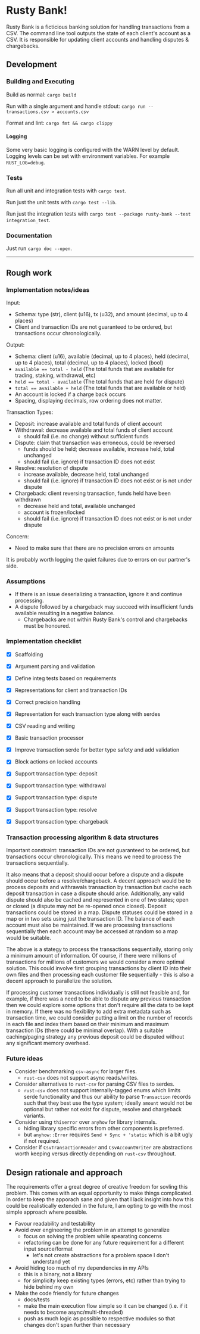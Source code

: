 
# Rusty Bank!
Rusty Bank is a ficticious banking solution for handling transactions from a CSV.
The command line tool outputs the state of each client's account as a CSV.
It is responsible for updating client accounts and handling disputes & chargebacks.

## Development
### Building and Executing
Build as normal: `cargo build`

Run with a single argument and handle stdout: `cargo run -- transactions.csv > accounts.csv`

Format and lint: `cargo fmt && cargo clippy`

#### Logging
Some very basic logging is configured with the WARN level by default.
Logging levels can be set with environment variables. For example `RUST_LOG=debug`.

### Tests
Run all unit and integration tests with `cargo test`.

Run just the unit tests with `cargo test --lib`.

Run just the integration tests with `cargo test --package rusty-bank --test integration_test`.

### Documentation
Just run `cargo doc --open`.


-------------


## Rough work

### Implementation notes/ideas
Input:
- Schema: type (str), client (u16), tx (u32), and amount (decimal, up to 4 places)
- Client and transaction IDs are not guaranteed to be ordered, but transactions occur chronologically.

Output:
- Schema: client (u16), available (decimal, up to 4 places), held (decimal, up to 4 places), total (decimal, up to 4 places), locked (bool)
- `available == total - held` (The total funds that are available for trading, staking, withdrawal, etc)
- `held == total - available` (The total funds that are held for dispute)
- `total == available + held` (The total funds that are available or held)
- An account is locked if a charge back occurs
- Spacing, displaying decimals, row ordering does not matter.

Transaction Types:
- Deposit: increase available and total funds of client account
- Withdrawal: decrease available and total funds of client account
	- should fail (i.e. no change) without sufficient funds
- Dispute: claim that transaction was erroneous, could be reversed
	- funds should be held; decrease available, increase held, total unchanged
	- should fail (i.e. ignore) if transaction ID does not exist
- Resolve: resolution of dispute
	- increase available, decrease held, total unchanged
	- should fail (i.e. ignore) if transaction ID does not exist or is not under dispute
- Chargeback: client reversing transaction, funds held have been withdrawn
	- decrease held and total, available unchanged
	- account is frozen/locked
	- should fail (i.e. ignore) if transaction ID does not exist or is not under dispute

Concern:
- Need to make sure that there are no precision errors on amounts

It is probably worth logging the quiet failures due to errors on our partner's side.


### Assumptions
- If there is an issue deserializing a transaction, ignore it and continue processing.
- A dispute followed by a chargeback may succeed with insufficient funds available resulting in a negative balance.
  - Chargebacks are not within Rusty Bank's control and chargebacks must be honoured.


### Implementation checklist
- [X] Scaffolding
- [X] Argument parsing and validation
- [X] Define integ tests based on requirements
- [X] Representations for client and transaction IDs
- [X] Correct precision handling
- [X] Representation for each transaction type along with serdes
- [X] CSV reading and writing
- [X] Basic transaction processor
- [X] Improve transaction serde for better type safety and add validation
- [X] Block actions on locked accounts
- [X] Support transaction type: deposit
- [X] Support transaction type: withdrawal
- [X] Support transaction type: dispute
- [X] Support transaction type: resolve
- [X] Support transaction type: chargeback


### Transaction processing algorithm & data structures
Important constraint: transaction IDs are not guaranteed to be ordered, but transactions occur chronologically.
This means we need to process the transactions sequentially.

It also means that a deposit should occur before a dispute and a dispute should occur before a resolve/chargeback. A decent approach would be to process deposits and withrawals transaction by transaction but cache each deposit transaction in case a dispute should arise. Additionally, any valid dispute should also be cached and represented in one of two states; open or closed (a dispute may not be re-opened once closed).
Deposit transactions could be stored in a map. Dispute statuses could be stored in a map or in two sets using just the transaction ID. The balance of each account must also be maintained. If we are processing transactions sequentially then each account may be accessed at random so a map would be suitable.

The above is a stategy to process the transactions sequentially, storing only a minimum amount of information.
Of course, if there were millions of transactions for millions of customers we would consider a more optimal solution. This could involve first grouping transactions by client ID into their own files and then processing each customer file sequentially - this is also a decent approach to parallelize the solution.

If processing customer transactions individually is still not feasible and, for example, if there was a need to be able to dispute any previous transaction then we could explore some options that don't require all the data to be kept in memory. If there was no flexibility to add extra metadata such as transaction time, we could consider putting a limit on the number of records in each file and index them based on their minimum and maximum transaction IDs (there could be minimal overlap). With a suitable caching/paging strategy any previous deposit could be disputed without any significant memory overhead.


### Future ideas
- Consider benchmarking `csv-async` for larger files.
  - `rust-csv` does not support async reads/writes.
- Consider alternatives to `rust-csv` for parsing CSV files to serdes.
  - `rust-csv` does not support internally-tagged enums which limits serde functionality and thus our ability to parse `Transaction` records such that they best use the type system; ideally `amount` would not be optional but rather not exist for dispute, resolve and chargeback variants.
- Consider using `thiserror` over `anyhow` for library internals.
  - hiding library specific errors from other components is preferred.
  - but `anyhow::Error` requires `Send + Sync + 'static` which is a bit ugly if not required.
- Consider if `CsvTransactionReader` and `CsvAccountWriter` are abstractions worth keeping versus directly depending on `rust-csv` throughout.


## Design rationale and approach
The requirements offer a great degree of creative freedom for sovling this problem.
This comes with an equal opportunity to make things complicated.
In order to keep the apporach sane and given that I lack insight
  into how this could be realistically extended in the future,
  I am opting to go with the most simple approach where possible.

- Favour readability and testability
- Avoid over engineering the problem in an attempt to generalize
  - focus on solving the problem while spearating concerns
  - refactoring can be done for any future requirement for a different input source/format
    - let's not create abstractions for a problem space I don't understand yet
- Avoid hiding too much of my dependencies in my APIs
  - this is a binary, not a library
  - for simplicity keep existing types (errors, etc) rather than trying to hide behind my own
- Make the code friendly for future changes
  - docs/tests
  - make the main execution flow simple so it can be changed (i.e. if it needs to become async/multi-threaded)
  - push as much logic as possible to respective modules so that changes don't span further than necessary
